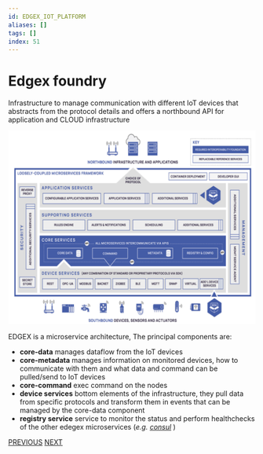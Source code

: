 ```yaml
---
id: EDGEX_IOT_PLATFORM
aliases: []
tags: []
index: 51
---
```


# Edgex foundry

Infrastructure to manage communication with different IoT devices that abstracts from the protocol details and offers a northbound API for application and CLOUD infrastructure

![](assets/mobile_systems/Pasted%20image%2020240613162524.png)

EDGEX is a microservice architecture, The principal components are:

- **core-data** manages dataflow from the IoT devices
- **core-metadata** manages information on monitored devices, how to communicate with them and what data and command can be pulled/send to IoT devices
- **core-command** exec command on the nodes
- **device services** bottom elements of the infrastructure, they pull data from specific protocols and transform them in events that can be managed by the core-data component
- **registry service** service to monitor the status and perform healthchecks of the other edegex microservices (*e.g. [consul](https://www.consul.io/)* )

[PREVIOUS](mobile_systems/iot/siemens_mindsphere.md) [NEXT](mobile_systems/iot/iot_devices.md)
